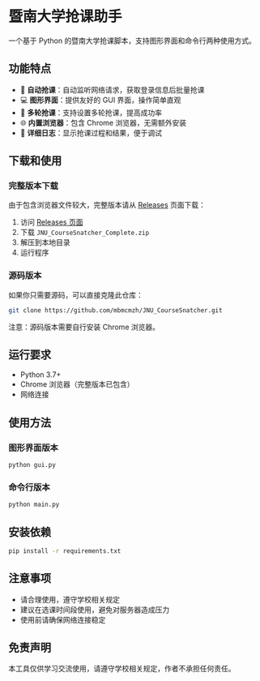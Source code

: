 # 暨南大学抢课助手

一个基于 Python 的暨南大学抢课脚本，支持图形界面和命令行两种使用方式。

## 功能特点

- 🚀 **自动抢课**：自动监听网络请求，获取登录信息后批量抢课
- 💻 **图形界面**：提供友好的 GUI 界面，操作简单直观
- 🔄 **多轮抢课**：支持设置多轮抢课，提高成功率
- 🌐 **内置浏览器**：包含 Chrome 浏览器，无需额外安装
- 📝 **详细日志**：显示抢课过程和结果，便于调试

## 下载和使用

### 完整版本下载

由于包含浏览器文件较大，完整版本请从 [Releases](https://github.com/mbmcmzh/JNU_CourseSnatcher/releases) 页面下载：

1. 访问 [Releases 页面](https://github.com/mbmcmzh/JNU_CourseSnatcher/releases)
2. 下载 `JNU_CourseSnatcher_Complete.zip`
3. 解压到本地目录
4. 运行程序

### 源码版本

如果你只需要源码，可以直接克隆此仓库：

```bash
git clone https://github.com/mbmcmzh/JNU_CourseSnatcher.git
```

注意：源码版本需要自行安装 Chrome 浏览器。

## 运行要求

- Python 3.7+
- Chrome 浏览器（完整版本已包含）
- 网络连接

## 使用方法

### 图形界面版本
```bash
python gui.py
```

### 命令行版本
```bash
python main.py
```

## 安装依赖

```bash
pip install -r requirements.txt
```

## 注意事项

- 请合理使用，遵守学校相关规定
- 建议在选课时间段使用，避免对服务器造成压力
- 使用前请确保网络连接稳定

## 免责声明

本工具仅供学习交流使用，请遵守学校相关规定，作者不承担任何责任。 